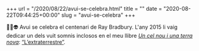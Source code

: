 +++
url = "/2020/08/22/avui-se-celebra.html"
title = ""
date = "2020-08-22T09:44:25+00:00"
slug = "avui-se-celebra"
+++

✍🏻👽 Avui se celebra el centenari de Ray Bradbury. L'any 2015 li vaig dedicar un dels vuit somnis inclosos en el meu llibre [*Un cel nou i una terra nova*](https://carlesbellver.net/llibres/uncelnouiunaterranova/): [“L’extraterrestre”](https://carlesbellver.net/contes/setsomnis/extraterrestre.html).
